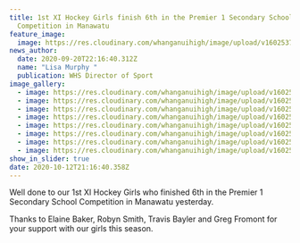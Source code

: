 ```yaml
---
title: 1st XI Hockey Girls finish 6th in the Premier 1 Secondary School
  Competition in Manawatu
feature_image:
  image: https://res.cloudinary.com/whanganuihigh/image/upload/v1602537435/News/1st%20XI%20Hockey%20Girls%206th%20Premier%201%20Secondary%20School%20Competition%20in%20Manawatu/119669140_1682998751849224_5656041984281683139_o.jpg
news_author:
  date: 2020-09-20T22:16:40.312Z
  name: "Lisa Murphy "
  publication: WHS Director of Sport
image_gallery:
  - image: https://res.cloudinary.com/whanganuihigh/image/upload/v1602537435/News/1st%20XI%20Hockey%20Girls%206th%20Premier%201%20Secondary%20School%20Competition%20in%20Manawatu/119707822_1682999081849191_753608306953102939_o.jpg
  - image: https://res.cloudinary.com/whanganuihigh/image/upload/v1602537442/News/1st%20XI%20Hockey%20Girls%206th%20Premier%201%20Secondary%20School%20Competition%20in%20Manawatu/119991236_1682998841849215_2813755657366012497_o.jpg
  - image: https://res.cloudinary.com/whanganuihigh/image/upload/v1602537443/News/1st%20XI%20Hockey%20Girls%206th%20Premier%201%20Secondary%20School%20Competition%20in%20Manawatu/119991487_1682999005182532_4201885503933573876_o.jpg
  - image: https://res.cloudinary.com/whanganuihigh/image/upload/v1602537441/News/1st%20XI%20Hockey%20Girls%206th%20Premier%201%20Secondary%20School%20Competition%20in%20Manawatu/119986110_1682999148515851_8374052264202714756_o.jpg
  - image: https://res.cloudinary.com/whanganuihigh/image/upload/v1602537440/News/1st%20XI%20Hockey%20Girls%206th%20Premier%201%20Secondary%20School%20Competition%20in%20Manawatu/119969722_1682999101849189_2280493486590522885_o.jpg
  - image: https://res.cloudinary.com/whanganuihigh/image/upload/v1602537438/News/1st%20XI%20Hockey%20Girls%206th%20Premier%201%20Secondary%20School%20Competition%20in%20Manawatu/119908455_1682999031849196_5006930040435369708_o.jpg
  - image: https://res.cloudinary.com/whanganuihigh/image/upload/v1602537437/News/1st%20XI%20Hockey%20Girls%206th%20Premier%201%20Secondary%20School%20Competition%20in%20Manawatu/119740968_1682998931849206_6361504609198718537_o.jpg
  - image: https://res.cloudinary.com/whanganuihigh/image/upload/v1602537435/News/1st%20XI%20Hockey%20Girls%206th%20Premier%201%20Secondary%20School%20Competition%20in%20Manawatu/119727246_1682999238515842_6942807314722268819_o.jpg
show_in_slider: true
date: 2020-10-12T21:16:40.358Z
---
```

Well done to our 1st XI Hockey Girls who finished 6th in the Premier 1 Secondary School Competition in Manawatu yesterday. 

Thanks to Elaine Baker, Robyn Smith, Travis Bayler and Greg Fromont for your support with our girls this season.